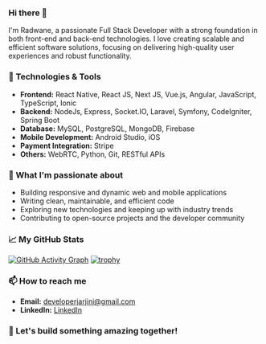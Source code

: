 ### Hi there 👋

I'm Radwane, a passionate Full Stack Developer with a strong foundation in both front-end and back-end technologies. I love creating scalable and efficient software solutions, focusing on delivering high-quality user experiences and robust functionality.

### 🔧 Technologies & Tools
- **Frontend:** React Native, React JS, Next JS, Vue.js, Angular, JavaScript, TypeScript, Ionic
- **Backend:** NodeJs, Express, Socket.IO, Laravel, Symfony, CodeIgniter, Spring Boot
- **Database:** MySQL, PostgreSQL, MongoDB, Firebase
- **Mobile Development:** Android Studio, iOS
- **Payment Integration:** Stripe
- **Others:** WebRTC, Python, Git, RESTful APIs

### 🌟 What I'm passionate about
- Building responsive and dynamic web and mobile applications
- Writing clean, maintainable, and efficient code
- Exploring new technologies and keeping up with industry trends
- Contributing to open-source projects and the developer community

### 📈 My GitHub Stats
[![GitHub Activity Graph](https://activity-graph.herokuapp.com/graph?username=yourusername&theme=radical)](https://github.com/ashutosh00710/github-readme-activity-graph)
[![trophy](https://github-profile-trophy.vercel.app/?username=yourusername&theme=radical)](https://github.com/ryo-ma/github-profile-trophy)


### 📫 How to reach me
- **Email:** [developerjarjini@gmail.com](mailto:developerjarjini@gmail.com)
- **LinkedIn:** [LinkedIn](https://www.linkedin.com/in/radwane-jarjini-347789189)

### 🚀 Let's build something amazing together!
